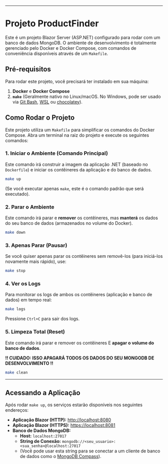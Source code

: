 -----

# Projeto ProductFinder

Este é um projeto Blazor Server (ASP.NET) configurado para rodar com um banco de dados MongoDB. O ambiente de desenvolvimento é totalmente gerenciado pelo Docker e Docker Compose, com comandos de conveniência disponíveis através de um `Makefile`.

## Pré-requisitos

Para rodar este projeto, você precisará ter instalado em sua máquina:

1.  **Docker** e **Docker Compose**
2.  **`make`** (Geralmente nativo no Linux/macOS. No Windows, pode ser usado via [Git Bash](https://git-scm.com/downloads), [WSL](https://learn.microsoft.com/pt-br/windows/wsl/install) ou [chocolatey](https://www.google.com/search?q=https://chocolatey.org/packages/make)).

## Como Rodar o Projeto

Este projeto utiliza um `Makefile` para simplificar os comandos do Docker Compose. Abra um terminal na raiz do projeto e execute os seguintes comandos:

### 1\. Iniciar o Ambiente (Comando Principal)

Este comando irá construir a imagem da aplicação .NET (baseado no `Dockerfile`) e iniciar os contêineres da aplicação e do banco de dados.

```bash
make up
```

(Se você executar apenas `make`, este é o comando padrão que será executado).

### 2\. Parar o Ambiente

Este comando irá parar e **remover** os contêineres, mas **manterá** os dados do seu banco de dados (armazenados no volume do Docker).

```bash
make down
```

### 3\. Apenas Parar (Pausar)

Se você quiser apenas parar os contêineres sem removê-los (para iniciá-los novamente mais rápido), use:

```bash
make stop
```

### 4\. Ver os Logs

Para monitorar os logs de ambos os contêineres (aplicação e banco de dados) em tempo real:

```bash
make logs
```

Pressione `Ctrl+C` para sair dos logs.

### 5\. Limpeza Total (Reset)

Este comando irá parar e remover os contêineres E **apagar o volume do banco de dados**.

**\!\! CUIDADO: ISSO APAGARÁ TODOS OS DADOS DO SEU MONGODB DE DESENVOLVIMENTO \!\!**

```bash
make clean
```

-----

## Acessando a Aplicação

Após rodar `make up`, os serviços estarão disponíveis nos seguintes endereços:

  * **Aplicação Blazor (HTTP):** [http://localhost:8080](https://www.google.com/search?q=http://localhost:8080)
  * **Aplicação Blazor (HTTPS):** [https://localhost:8081](https://www.google.com/search?q=https://localhost:8081)
  * **Banco de Dados MongoDB:**
      * **Host:** `localhost:27017`
      * **String de Conexão:** `mongodb://<seu_usuario>:<sua_senha>@localhost:27017`
      * (Você pode usar esta string para se conectar a um cliente de banco de dados como o [MongoDB Compass](https://www.mongodb.com/products/compass)).
